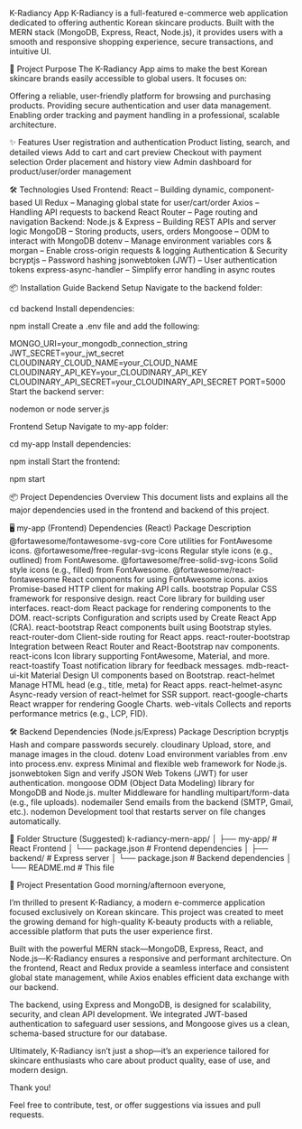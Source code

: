 K-Radiancy App
K-Radiancy is a full-featured e-commerce web application dedicated to offering authentic Korean skincare products. Built with the MERN stack (MongoDB, Express, React, Node.js), it provides users with a smooth and responsive shopping experience, secure transactions, and intuitive UI.

🎯 Project Purpose
The K-Radiancy App aims to make the best Korean skincare brands easily accessible to global users. It focuses on:

Offering a reliable, user-friendly platform for browsing and purchasing products.
Providing secure authentication and user data management.
Enabling order tracking and payment handling in a professional, scalable architecture.

✨ Features
User registration and authentication
Product listing, search, and detailed views
Add to cart and cart preview
Checkout with payment selection
Order placement and history view
Admin dashboard for product/user/order management

🛠️ Technologies Used
Frontend:
React – Building dynamic, component-based UI
Redux – Managing global state for user/cart/order
Axios – Handling API requests to backend
React Router – Page routing and navigation
Backend:
Node.js & Express – Building REST APIs and server logic
MongoDB – Storing products, users, orders
Mongoose – ODM to interact with MongoDB
dotenv – Manage environment variables
cors & morgan – Enable cross-origin requests & logging
Authentication & Security
bcryptjs – Password hashing
jsonwebtoken (JWT) – User authentication tokens
express-async-handler – Simplify error handling in async routes

📦 Installation Guide
Backend Setup
Navigate to the backend folder:

cd backend
Install dependencies:

npm install
Create a .env file and add the following:

MONGO_URI=your_mongodb_connection_string
JWT_SECRET=your_jwt_secret
CLOUDINARY_CLOUD_NAME=your_CLOUD_NAME
CLOUDINARY_API_KEY=your_CLOUDINARY_API_KEY
CLOUDINARY_API_SECRET=your_CLOUDINARY_API_SECRET
PORT=5000
Start the backend server:

nodemon  or node server.js

Frontend Setup
Navigate to my-app folder:

cd my-app
Install dependencies:

npm install
Start the frontend:

npm start

📦 Project Dependencies Overview
This document lists and explains all the major dependencies used in the frontend and backend of this project.

🖥️ my-app (Frontend) Dependencies (React)
Package	Description
@fortawesome/fontawesome-svg-core	Core utilities for FontAwesome icons.
@fortawesome/free-regular-svg-icons	Regular style icons (e.g., outlined) from FontAwesome.
@fortawesome/free-solid-svg-icons	Solid style icons (e.g., filled) from FontAwesome.
@fortawesome/react-fontawesome	React components for using FontAwesome icons.
axios	Promise-based HTTP client for making API calls.
bootstrap	Popular CSS framework for responsive design.
react	Core library for building user interfaces.
react-dom	React package for rendering components to the DOM.
react-scripts	Configuration and scripts used by Create React App (CRA).
react-bootstrap	React components built using Bootstrap styles.
react-router-dom	Client-side routing for React apps.
react-router-bootstrap	Integration between React Router and React-Bootstrap nav components.
react-icons	Icon library supporting FontAwesome, Material, and more.
react-toastify	Toast notification library for feedback messages.
mdb-react-ui-kit	Material Design UI components based on Bootstrap.
react-helmet	Manage HTML head (e.g., title, meta) for React apps.
react-helmet-async	Async-ready version of react-helmet for SSR support.
react-google-charts	React wrapper for rendering Google Charts.
web-vitals	Collects and reports performance metrics (e.g., LCP, FID).

🛠️ Backend Dependencies (Node.js/Express)
Package	Description
bcryptjs	Hash and compare passwords securely.
cloudinary	Upload, store, and manage images in the cloud.
dotenv	Load environment variables from .env into process.env.
express	Minimal and flexible web framework for Node.js.
jsonwebtoken	Sign and verify JSON Web Tokens (JWT) for user authentication.
mongoose	ODM (Object Data Modeling) library for MongoDB and Node.js.
multer	Middleware for handling multipart/form-data (e.g., file uploads).
nodemailer	Send emails from the backend (SMTP, Gmail, etc.).
nodemon	Development tool that restarts server on file changes automatically.

📁 Folder Structure (Suggested)
k-radiancy-mern-app/ │ ├── my-app/ # React Frontend │ └── package.json # Frontend dependencies │ ├── backend/ # Express server │ └── package.json # Backend dependencies │ └── README.md # This file

📢 Project Presentation
Good morning/afternoon everyone,

I’m thrilled to present K-Radiancy, a modern e-commerce application focused exclusively on Korean skincare. This project was created to meet the growing demand for high-quality K-beauty products with a reliable, accessible platform that puts the user experience first.

Built with the powerful MERN stack—MongoDB, Express, React, and Node.js—K-Radiancy ensures a responsive and performant architecture. On the frontend, React and Redux provide a seamless interface and consistent global state management, while Axios enables efficient data exchange with our backend.

The backend, using Express and MongoDB, is designed for scalability, security, and clean API development. We integrated JWT-based authentication to safeguard user sessions, and Mongoose gives us a clean, schema-based structure for our database.

Ultimately, K-Radiancy isn’t just a shop—it’s an experience tailored for skincare enthusiasts who care about product quality, ease of use, and modern design.

Thank you!

Feel free to contribute, test, or offer suggestions via issues and pull requests.
